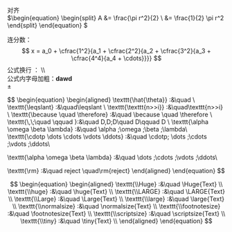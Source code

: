 对齐 <br>
$\begin{equation}
\begin{split}
A &= \frac{\pi r^2}{2} \\
   &= \frac{1}{2} \pi r^2
\end{split}
\end{equation}
$


连分数：$$  
x = a_0 + \cfrac{1^2}{a_1   
		+ \cfrac{2^2}{a_2   
		+ \cfrac{3^2}{a_3   
		+ \cfrac{4^4}{a_4   
		+ \cdots}}}}  $$
公式换行 ： \\\ <br>
公式内字母加粗：$\pmb{dawd}$ <br>
$\pm$

$$
\begin{equation} 
\begin{aligned} 
\texttt{\\hat{\theta}}      :&\quad \\
\texttt{\\leqslant}         :&\quad\leqslant  \\ 
\texttt{\\texttt\{n>>i\}}             :&\quad\texttt{n>>i} \\
\texttt{\\because \\quad \\therefore} :&\quad \because \quad \therefore \\
\texttt{\\,\\;\\quad \\qquad }:&\quad D\,D\;D\quad D\qquad D \\
\texttt{\\alpha \\omega \\beta \\lambda}  :&\quad \alpha \;\omega \;\beta \;\lambda\\
\texttt{\\cdotp \\dots \\cdots \\vdots \\ddots}  :&\quad \cdotp\; \dots \;\cdots \;\vdots \;\ddots\\

\texttt{\\alpha \\omega \\beta \\lambda}  :&\quad \dots \;\cdots \;\vdots \;\ddots\\

\texttt{\\rm} :&\quad reject \quad\rm{reject}
\end{aligned} 
\end{equation}
$$
<br>

$$
\begin{equation} 
\begin{aligned} 
\texttt{\\Huge}         :&\quad \Huge{Text}  \\ 
\texttt{\\huge}         :&\quad \huge{Text}  \\
\texttt{\\LARGE}         :&\quad \LARGE{Text}  \\
\texttt{\\Large}         :&\quad \Large{Text}  \\
\texttt{\\large}         :&\quad \large{Text}  \\
\texttt{\\normalsize}         :&\quad \normalsize{Text}  \\
\texttt{\\footnotesize}         :&\quad \footnotesize{Text}  \\
\texttt{\\scriptsize}         :&\quad \scriptsize{Text}  \\
\texttt{\\tiny}         :&\quad \tiny{Text}  \\
\end{aligned} 
\end{equation}
$$
